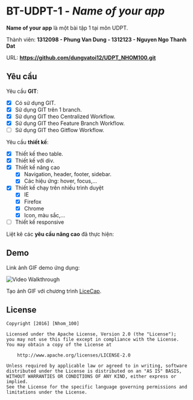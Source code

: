 # BT-UDPT-1 - *Name of your app*

**Name of your app** là một bài tập 1 tại môn UDPT.

Thành viên: **1312098 - Phung Van Dung - 1312123 - Nguyen Ngo Thanh Dat**

URL: **https://github.com/dungvatoi12/UDPT_NHOM100.git**

## Yêu cầu

Yêu cầu **GIT**:

* [x] Có sử dụng GIT.
* [x] Sử dụng GIT trên 1 branch.
* [x] Sử dụng GIT theo Centralized Workflow.
* [x] Sử dụng GIT theo Feature Branch Workflow.
* [ ] Sử dụng GIT theo Gitflow Workflow.

Yêu cầu **thiết kế**:

* [x] Thiết kế theo table.
* [x] Thiết kế với div.
* [x] Thiết kế nâng cao
    * [x] Navigation, header, footer, sidebar.
    * [x] Các hiệu ứng: hover, focus,...
* [x] Thiết kế chạy trên nhiều trình duyệt
    * [x] IE
    * [x] Firefox
    * [x] Chrome
    * [x] Icon, màu sắc,...
* [ ] Thiết kế responsive

Liệt kê các **yêu cầu nâng cao** đã thực hiện:


## Demo

Link ảnh GIF demo ứng dụng:

![Video Walkthrough](BaiLam/Anh_bai_lam.gif)

Tạo ảnh GIF với chương trình [LiceCap](http://www.cockos.com/licecap/).


## License

    Copyright [2016] [Nhom_100]

    Licensed under the Apache License, Version 2.0 (the "License");
    you may not use this file except in compliance with the License.
    You may obtain a copy of the License at

        http://www.apache.org/licenses/LICENSE-2.0

    Unless required by applicable law or agreed to in writing, software
    distributed under the License is distributed on an "AS IS" BASIS,
    WITHOUT WARRANTIES OR CONDITIONS OF ANY KIND, either express or implied.
    See the License for the specific language governing permissions and
    limitations under the License.
